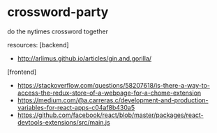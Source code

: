 # crossword-party
do the nytimes crossword together

resources:
  [backend]
  - http://arlimus.github.io/articles/gin.and.gorilla/

  [frontend]
  - https://stackoverflow.com/questions/58207618/is-there-a-way-to-access-the-redux-store-of-a-webpage-for-a-chome-extension
  - https://medium.com/@a.carreras.c/development-and-production-variables-for-react-apps-c04af8b430a5
  - https://github.com/facebook/react/blob/master/packages/react-devtools-extensions/src/main.js
